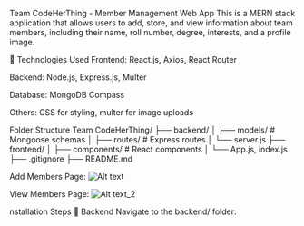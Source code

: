 Team CodeHerThing - Member Management Web App
This is a MERN stack application that allows users to add, store, and view information about team members, including their name, roll number, degree, interests, and a profile image.

🔧 Technologies Used
Frontend: React.js, Axios, React Router

Backend: Node.js, Express.js, Multer

Database: MongoDB Compass

Others: CSS for styling, multer for image uploads

Folder Structure
Team CodeHerThing/
├── backend/
│   ├── models/            # Mongoose schemas
│   ├── routes/            # Express routes
│   └── server.js
├── frontend/
│   ├── components/        # React components
│   └── App.js, index.js
├── .gitignore
├── README.md

Add Members Page:
![Alt text](https://github.com/Tahsheen786/Team_CodeHerThing/blob/52d81fb7aa1551d26058ecb01d040e269c8260b0/frontend/public/Screenshot%202025-04-30%20225959.png)

View Members Page: 
![Alt text_2](https://github.com/Tahsheen786/Team_CodeHerThing/blob/6d457578a6e8949c754501a6a962cd7700ce583f/frontend/public/Screenshot%202025-04-30%20230129.png)


nstallation Steps
🔹 Backend
Navigate to the backend/ folder:

